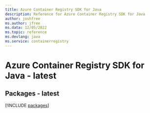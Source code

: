 ```yaml
---
title: Azure Container Registry SDK for Java
description: Reference for Azure Container Registry SDK for Java
author: joshfree
ms.author: jfree
ms.data: 12/05/2022
ms.topic: reference
ms.devlang: java
ms.service: containerregistry
---
```

# Azure Container Registry SDK for Java - latest
## Packages - latest
[!INCLUDE [packages](container-registry-index.md)]